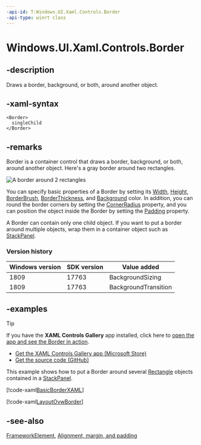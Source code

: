 ```yaml
---
-api-id: T:Windows.UI.Xaml.Controls.Border
-api-type: winrt class
---
```


<!-- Class syntax.
public class Border : Windows.UI.Xaml.FrameworkElement, Windows.UI.Xaml.Controls.IBorder
-->

# Windows.UI.Xaml.Controls.Border

## -description
Draws a border, background, or both, around another object.


## -xaml-syntax
```xaml
<Border>
  singleChild
</Border>

```


## -remarks
Border is a container control that draws a border, background, or both, around another object. Here's a gray border around two rectangles.

<img alt="A border around 2 rectangles" src="images/controls/Border.png" />

You can specify basic properties of a Border by setting its [Width](../windows.ui.xaml/frameworkelement_width.md), [Height](../windows.ui.xaml/frameworkelement_height.md), [BorderBrush](border_borderbrush.md), [BorderThickness](border_borderthickness.md), and [Background](border_background.md) color. In addition, you can round the border corners by setting the [CornerRadius](border_cornerradius.md) property, and you can position the object inside the Border by setting the [Padding](border_padding.md) property.

A Border can contain only one child object. If you want to put a border around multiple objects, wrap them in a container object such as [StackPanel](stackpanel.md).

### Version history

| Windows version | SDK version | Value added |
| -- | -- | -- |
| 1809 | 17763 | BackgroundSizing |
| 1809 | 17763 | BackgroundTransition |

## -examples

> [!TIP]
> If you have the **XAML Controls Gallery** app installed, click here to [open the app and see the Border in action](xamlcontrolsgallery:/item/Border).
> + [Get the XAML Controls Gallery app (Microsoft Store)](https://www.microsoft.com/store/productId/9MSVH128X2ZT)
> + [Get the source code (GitHub)](https://github.com/Microsoft/Xaml-Controls-Gallery)

This example shows how to put a Border around several [Rectangle](../windows.ui.xaml.shapes/rectangle.md) objects contained in a [StackPanel](stackpanel.md).

[!code-xaml[BasicBorderXAML](../windows.ui.xaml.controls/code/BasicLayoutSnippets/CS/BlankPage.xaml#SnippetBasicBorderXAML)]

[!code-xaml[LayoutOvwBorder](../windows.ui.xaml/code/layout_ovw_all/CSharp/MainPage.xaml#SnippetLayoutOvwBorder)]

## -see-also
[FrameworkElement](../windows.ui.xaml/frameworkelement.md), [Alignment, margin, and padding](/windows/uwp/layout/alignment-margin-padding)
